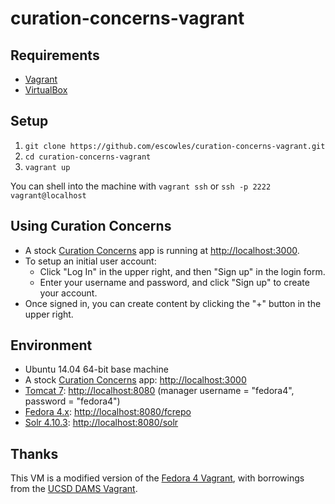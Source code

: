 # curation-concerns-vagrant

## Requirements

* [Vagrant](https://www.vagrantup.com/)
* [VirtualBox](https://www.virtualbox.org/)

## Setup

1. `git clone https://github.com/escowles/curation-concerns-vagrant.git`
2. `cd curation-concerns-vagrant`
3. `vagrant up`

You can shell into the machine with `vagrant ssh` or `ssh -p 2222 vagrant@localhost`

## Using Curation Concerns

* A stock [Curation Concerns](https://github.com/projecthydra-labs/curation_concerns) app is running at [http://localhost:3000](http://localhost:3000).
* To setup an initial user account:
  * Click "Log In" in the upper right, and then "Sign up" in the login form.
  * Enter your username and password, and click "Sign up" to create your account.
* Once signed in, you can create content by clicking the "+" button in the upper right.

## Environment

* Ubuntu 14.04 64-bit base machine
* A stock [Curation Concerns](https://github.com/projecthydra-labs/curation_concerns) app: [http://localhost:3000](http://localhost:3000)
* [Tomcat 7](http://tomcat.apache.org):  [http://localhost:8080](http://localhost:8080) (manager username = "fedora4", password = "fedora4")
* [Fedora 4.x](http://fedora.info/about): [http://localhost:8080/fcrepo](http://localhost:8080/fcrepo)
* [Solr 4.10.3](http://lucene.apache.org/solr/): [http://localhost:8080/solr](http://localhost:8080/solr)

## Thanks

This VM is a modified version of the [Fedora 4 Vagrant](http://github.com/fcrepo4-exts/fcrepo4-vagrant), with borrowings from the [UCSD DAMS Vagrant](https://github.com/ucsdlib/dams-vagrant).
